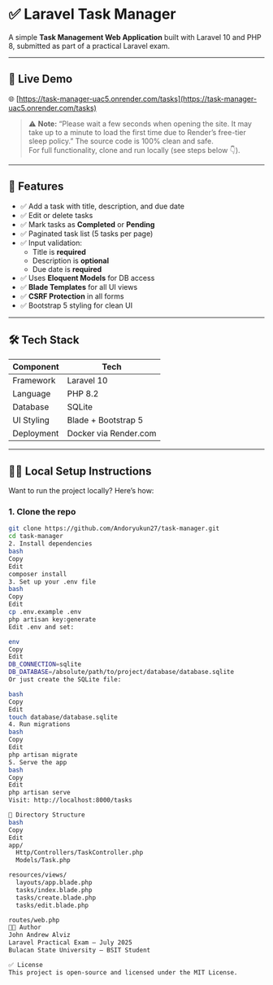 # ✅ Laravel Task Manager

A simple **Task Management Web Application** built with Laravel 10 and PHP 8, submitted as part of a practical Laravel exam.

---

## 🔗 Live Demo

🌐 [https://task-manager-uac5.onrender.com/tasks](https://task-manager-uac5.onrender.com/tasks)

> ⚠️ **Note:**
> “Please wait a few seconds when opening the site. It may take up to a minute to load the first time due to Render’s free-tier sleep policy.”
> The source code is 100% clean and safe.  
> For full functionality, clone and run locally (see steps below 👇).

---

## 📌 Features

- ✅ Add a task with title, description, and due date
- ✅ Edit or delete tasks
- ✅ Mark tasks as **Completed** or **Pending**
- ✅ Paginated task list (5 tasks per page)
- ✅ Input validation:
  - Title is **required**
  - Description is **optional**
  - Due date is **required**
- ✅ Uses **Eloquent Models** for DB access
- ✅ **Blade Templates** for all UI views
- ✅ **CSRF Protection** in all forms
- ✅ Bootstrap 5 styling for clean UI

---

## 🛠 Tech Stack

| Component       | Tech                     |
|----------------|--------------------------|
| Framework      | Laravel 10               |
| Language       | PHP 8.2                  |
| Database       | SQLite                   |
| UI Styling     | Blade + Bootstrap 5      |
| Deployment     | Docker via Render.com    |

---

## 🧑‍💻 Local Setup Instructions

Want to run the project locally? Here’s how:

### 1. Clone the repo

```bash
git clone https://github.com/Andoryukun27/task-manager.git
cd task-manager
2. Install dependencies
bash
Copy
Edit
composer install
3. Set up your .env file
bash
Copy
Edit
cp .env.example .env
php artisan key:generate
Edit .env and set:

env
Copy
Edit
DB_CONNECTION=sqlite
DB_DATABASE=/absolute/path/to/project/database/database.sqlite
Or just create the SQLite file:

bash
Copy
Edit
touch database/database.sqlite
4. Run migrations
bash
Copy
Edit
php artisan migrate
5. Serve the app
bash
Copy
Edit
php artisan serve
Visit: http://localhost:8000/tasks

📁 Directory Structure
bash
Copy
Edit
app/
  Http/Controllers/TaskController.php
  Models/Task.php

resources/views/
  layouts/app.blade.php
  tasks/index.blade.php
  tasks/create.blade.php
  tasks/edit.blade.php

routes/web.php
👨‍🎓 Author
John Andrew Alviz
Laravel Practical Exam – July 2025
Bulacan State University – BSIT Student

✅ License
This project is open-source and licensed under the MIT License.
